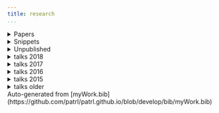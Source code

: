 ```yaml
---
title: research 
...
```


<details>
<summary class="podkova f3 ttu tracked cl-effect-1 link dim">Papers</summary>

@elliottEtAl2018simplex <a href="https://patrl.keybase.pub/papers/whoAndWhatMs.pdf"><i class="far fa-file-pdf" aria-hidden="true"></i></a>

<!-- @lenlsPaper18 -->
@paper17jos <a href="https://patrl.keybase.pub/papers/PoRs.pdf"><i class="far fa-file-pdf" aria-hidden="true"></i></a>

@paper16nels <a href="https://patrl.keybase.pub/papers/nels46.pdf"><i class="far fa-file-pdf" aria-hidden="true"></i></a>

@paper16salt <a href="https://patrl.keybase.pub/papers/saltpaper.pdf"><i class="far fa-file-pdf" aria-hidden="true"></i></a>

@paper16sub <a href="https://patrl.keybase.pub/papers/SuB20.pdf"><i class="far fa-file-pdf" aria-hidden="true"></i></a>

@paper16cls <a href="https://patrl.keybase.pub/papers/cls52proceedings.pdf"><i class="far fa-file-pdf" aria-hidden="true"></i></a>

@paper16wccfl <a href="https://patrl.keybase.pub/papers/wccfl-draft.pdf"><i class="far fa-file-pdf" aria-hidden="true"></i></a>

@paper15cls <a href="https://patrl.keybase.pub/papers/cls49proceedings.pdf"><i class="far fa-file-pdf" aria-hidden="true"></i></a>

</details>


<details>

<summary class="podkova f3 ttu tracked cl-effect-1 link dim">Snippets</Summary>

@snippet18collectivePred <a href="https://patrl.keybase.pub/snippets/collectivePredSnippet.pdf"><i class="far fa-file-pdf" aria-hidden="true"></i></a>

@snippet17 <a href="https://patrl.keybase.pub/snippets/snippet-superiority.pdf"><i class="far fa-file-pdf" aria-hidden="true"></i></a>

@snippet15 <a href="https://patrl.keybase.pub/snippets/snippet.pdf"><i class="far fa-file-pdf" aria-hidden="true"></i></a>

@snippet17tense <a href="https://patrl.keybase.pub/snippets/tenseSnippet_v1.pdf"><i class="far fa-file-pdf" aria-hidden="true"></i></a>


</details>

<details>
<summary class="podkova f3 ttu tracked cl-effect-1 link dim">Unpublished</summary>

@unpub17thesis

@unpub13thesis

@unpub12thesis

</details>

<details>
<summary class="podkova f3 ttu tracked cl-effect-1 link dim">talks 2018</summary>


@talk18ucla

</details>

<details>

<summary class="podkova f3 ttu tracked cl-effect-1 link dim">talks 2017</summary>

@talk17lenls

@talk17zas

</details>

<details>
<summary class="podkova f3 ttu tracked cl-effect-1 link dim">talks 2016</summary>

@talk16igg

@talk16console

</details>

<details>
<summary class="podkova f3 ttu tracked cl-effect-1 link dim">talks 2015</summary>

@poster15glow

@talk15wccfl

@talk15egg

@talk15ucl

@talk15ellipsis

@poster15salt

@talk15lsd

@talk15cam

</details>

<details>
<summary class="podkova f3 ttu tracked cl-effect-1 link dim">talks older</summary>

@talk14lagb

@poster14salt

@talk13mfil

@talk13mfilSolo

@talk13edin

@poster13

@talk13edinws

@talk13cls

@talk12edin

</details>

<div class="pt2">
Auto-generated from [myWork.bib](https://github.com/patrl/patrl.github.io/blob/develop/bib/myWork.bib)
</div>

